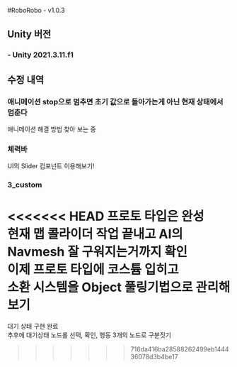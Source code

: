 #RoboRobo - v1.0.3

## Unity 버전
### - Unity 2021.3.11.f1

## 수정 내역
### 애니메이션 stop으로 멈추면 초기 값으로 돌아가는게 아닌 현재 상태에서 멈춘다 
애니메이션 해결 방법 찾아 보는 중

### 체력바
UI의 Slider 컴포넌트 이용해보기! 

### 3_custom
<<<<<<< HEAD
프로토 타입은 완성<br/>
현재 맵 콜라이더 작업 끝내고 AI의 Navmesh 잘 구워지는거까지 확인<br/>
이제 프로토 타입에 코스튬 입히고<br/>
소환 시스템을 Object 풀링기법으로 관리해보기
=======
대기 상태 구현 완료<br/>추후에 대기상태 노드롤 선택, 확인, 행동 3개의 노드로 구분짓기

>>>>>>> 716da416ba28588262499eb144436078d3b4be17
